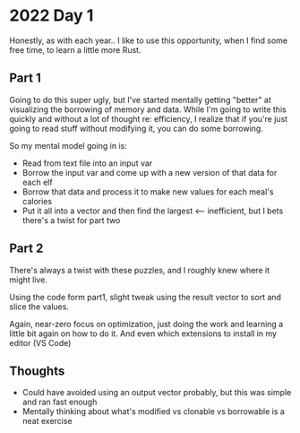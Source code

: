 # 2022 Day 1

Honestly, as with each year.. I like to use this opportunity, when I find some free time, to learn a little more Rust.

## Part 1

Going to do this super ugly, but I've started mentally getting "better" at visualizing the borrowing of memory and data. While I'm going to write this quickly and without a lot of thought re: efficiency, I realize that if you're just going to read stuff without modifying it, you can do some borrowing.

So my mental model going in is:

- Read from text file into an input var
- Borrow the input var and come up with a new version of that data for each elf
- Borrow that data and process it to make new values for each meal's calories
- Put it all into a vector and then find the largest <-- inefficient, but I bets there's a twist for part two

## Part 2

There's always a twist with these puzzles, and I roughly knew where it might live.

Using the code form part1, slight tweak using the result vector to sort and slice the values.

Again, near-zero focus on optimization, just doing the work and learning a little bit again on how to do it. And even which extensions to install in my editor (VS Code)

## Thoughts

- Could have avoided using an output vector probably, but this was simple and ran fast enough
- Mentally thinking about what's modified vs clonable vs borrowable is a neat exercise
